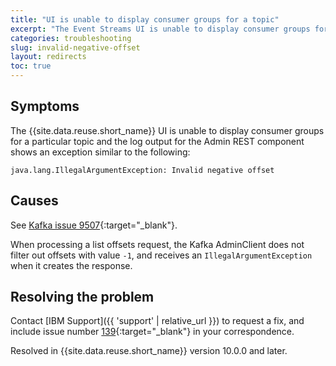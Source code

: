 ```yaml
---
title: "UI is unable to display consumer groups for a topic"
excerpt: "The Event Streams UI is unable to display consumer groups for a topic and the Admin REST component reports an invalid negative offset exception in the log."
categories: troubleshooting
slug: invalid-negative-offset
layout: redirects
toc: true
---
```


## Symptoms

The {{site.data.reuse.short_name}} UI is unable to display consumer groups for a particular topic and the log output for the Admin REST component shows an exception similar to the following:

```
java.lang.IllegalArgumentException: Invalid negative offset
```

## Causes

See [Kafka issue 9507](https://issues.apache.org/jira/browse/KAFKA-9507){:target="_blank"}.

When processing a list offsets request, the Kafka AdminClient does not filter out offsets with value `-1`, and receives an `IllegalArgumentException` when it creates the response.

## Resolving the problem

Contact [IBM Support]({{ 'support' | relative_url }}) to request a fix, and include issue number [139](https://github.com/IBM/event-streams/issues/139){:target="_blank"} in your correspondence.


Resolved in {{site.data.reuse.short_name}} version 10.0.0 and later.
